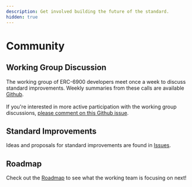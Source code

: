 ```yaml
---
description: Get involved building the future of the standard.
hidden: true
---
```


# Community

## Working Group Discussion

The working group of ERC-6900 developers meet once a week to discuss standard improvements. Weekly summaries from these calls are available [Github](https://github.com/erc6900/resources/discussions).\
\
If you're interested in more active participation with the working group discussions, [please comment on this Github issue](https://github.com/erc6900/resources/issues/39).

## Standard Improvements

Ideas and proposals for standard improvements are found in [Issues](https://github.com/erc6900/resources/issues?q=is%3Aissue+is%3Aopen+label%3A%22Standards+Improvement%22).

## Roadmap

Check out the [Roadmap](https://github.com/orgs/erc6900/projects/1) to see what the working team is focusing on next!

